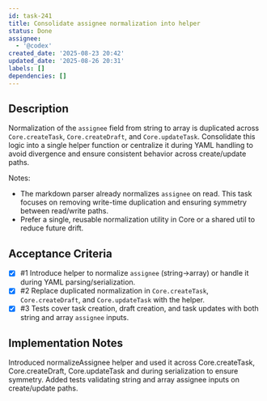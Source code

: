 ```yaml
---
id: task-241
title: Consolidate assignee normalization into helper
status: Done
assignee:
  - '@codex'
created_date: '2025-08-23 20:42'
updated_date: '2025-08-26 20:31'
labels: []
dependencies: []
---
```


## Description

Normalization of the `assignee` field from string to array is duplicated across `Core.createTask`, `Core.createDraft`, and `Core.updateTask`. Consolidate this logic into a single helper function or centralize it during YAML handling to avoid divergence and ensure consistent behavior across create/update paths.

Notes:
- The markdown parser already normalizes `assignee` on read. This task focuses on removing write-time duplication and ensuring symmetry between read/write paths.
- Prefer a single, reusable normalization utility in Core or a shared util to reduce future drift.

## Acceptance Criteria
<!-- AC:BEGIN -->
- [x] #1 Introduce helper to normalize `assignee` (string→array) or handle it during YAML parsing/serialization.
- [x] #2 Replace duplicated normalization in `Core.createTask`, `Core.createDraft`, and `Core.updateTask` with the helper.
- [x] #3 Tests cover task creation, draft creation, and task updates with both string and array `assignee` inputs.
<!-- AC:END -->

## Implementation Notes

Introduced normalizeAssignee helper and used it across Core.createTask, Core.createDraft, Core.updateTask and during serialization to ensure symmetry. Added tests validating string and array assignee inputs on create/update paths.
